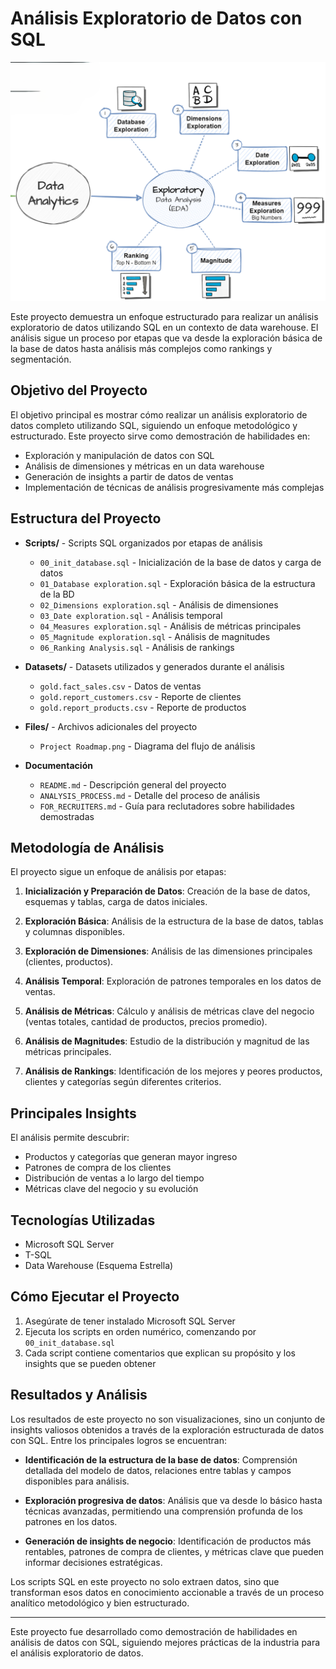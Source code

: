 # Análisis Exploratorio de Datos con SQL

![Roadmap del Proyecto](Files/Project%20Roadmap.png)

Este proyecto demuestra un enfoque estructurado para realizar un análisis exploratorio de datos utilizando SQL en un contexto de data warehouse. El análisis sigue un proceso por etapas que va desde la exploración básica de la base de datos hasta análisis más complejos como rankings y segmentación.

## Objetivo del Proyecto

El objetivo principal es mostrar cómo realizar un análisis exploratorio de datos completo utilizando SQL, siguiendo un enfoque metodológico y estructurado. Este proyecto sirve como demostración de habilidades en:

- Exploración y manipulación de datos con SQL
- Análisis de dimensiones y métricas en un data warehouse
- Generación de insights a partir de datos de ventas
- Implementación de técnicas de análisis progresivamente más complejas

## Estructura del Proyecto

* **Scripts/** - Scripts SQL organizados por etapas de análisis
  * `00_init_database.sql` - Inicialización de la base de datos y carga de datos
  * `01_Database exploration.sql` - Exploración básica de la estructura de la BD
  * `02_Dimensions exploration.sql` - Análisis de dimensiones
  * `03_Date exploration.sql` - Análisis temporal
  * `04_Measures exploration.sql` - Análisis de métricas principales
  * `05_Magnitude exploration.sql` - Análisis de magnitudes
  * `06_Ranking Analysis.sql` - Análisis de rankings

* **Datasets/** - Datasets utilizados y generados durante el análisis
  * `gold.fact_sales.csv` - Datos de ventas
  * `gold.report_customers.csv` - Reporte de clientes
  * `gold.report_products.csv` - Reporte de productos

* **Files/** - Archivos adicionales del proyecto
  * `Project Roadmap.png` - Diagrama del flujo de análisis

* **Documentación**
  * `README.md` - Descripción general del proyecto
  * `ANALYSIS_PROCESS.md` - Detalle del proceso de análisis
  * `FOR_RECRUITERS.md` - Guía para reclutadores sobre habilidades demostradas

## Metodología de Análisis

El proyecto sigue un enfoque de análisis por etapas:

1. **Inicialización y Preparación de Datos**: Creación de la base de datos, esquemas y tablas, carga de datos iniciales.

2. **Exploración Básica**: Análisis de la estructura de la base de datos, tablas y columnas disponibles.

3. **Exploración de Dimensiones**: Análisis de las dimensiones principales (clientes, productos).

4. **Análisis Temporal**: Exploración de patrones temporales en los datos de ventas.

5. **Análisis de Métricas**: Cálculo y análisis de métricas clave del negocio (ventas totales, cantidad de productos, precios promedio).

6. **Análisis de Magnitudes**: Estudio de la distribución y magnitud de las métricas principales.

7. **Análisis de Rankings**: Identificación de los mejores y peores productos, clientes y categorías según diferentes criterios.

## Principales Insights

El análisis permite descubrir:

- Productos y categorías que generan mayor ingreso
- Patrones de compra de los clientes
- Distribución de ventas a lo largo del tiempo
- Métricas clave del negocio y su evolución

## Tecnologías Utilizadas

- Microsoft SQL Server
- T-SQL
- Data Warehouse (Esquema Estrella)

## Cómo Ejecutar el Proyecto

1. Asegúrate de tener instalado Microsoft SQL Server
2. Ejecuta los scripts en orden numérico, comenzando por `00_init_database.sql`
3. Cada script contiene comentarios que explican su propósito y los insights que se pueden obtener

## Resultados y Análisis

Los resultados de este proyecto no son visualizaciones, sino un conjunto de insights valiosos obtenidos a través de la exploración estructurada de datos con SQL. Entre los principales logros se encuentran:

- **Identificación de la estructura de la base de datos**: Comprensión detallada del modelo de datos, relaciones entre tablas y campos disponibles para análisis.

- **Exploración progresiva de datos**: Análisis que va desde lo básico hasta técnicas avanzadas, permitiendo una comprensión profunda de los patrones en los datos.

- **Generación de insights de negocio**: Identificación de productos más rentables, patrones de compra de clientes, y métricas clave que pueden informar decisiones estratégicas.

Los scripts SQL en este proyecto no solo extraen datos, sino que transforman esos datos en conocimiento accionable a través de un proceso analítico metodológico y bien estructurado.

---

Este proyecto fue desarrollado como demostración de habilidades en análisis de datos con SQL, siguiendo mejores prácticas de la industria para el análisis exploratorio de datos.
